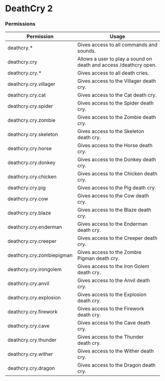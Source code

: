 # DeathCry 2
### Permissions

Permission | Usage
--- | ---
deathcry.* | Gives access to all commands and sounds.
deathcry.cry | Allows a user to play a sound on death and access /deathcry open.
deathcry.cry.* | Gives access to all death cries.
deathcry.cry.villager | Gives access to the Villager death cry.
deathcry.cry.cat | Gives access to the Cat death cry.
deathcry.cry.spider | Gives access to the Spider death cry.
deathcry.cry.zombie | Gives access to the Zombie death cry.
deathcry.cry.skeleton | Gives access to the Skeleton death cry.
deathcry.cry.horse | Gives access to the Horse death cry.
deathcry.cry.donkey | Gives access to the Donkey death cry.
deathcry.cry.chicken | Gives access to the Chicken death cry.
deathcry.cry.pig | Gives access to the Pig death cry.
deathcry.cry.cow | Gives access to the Cow death cry.
deathcry.cry.blaze | Gives access to the Blaze death cry.
deathcry.cry.enderman | Gives access to the Enderman death cry.
deathcry.cry.creeper | Gives access to the Creeper death cry.
deathcry.cry.zombiepigman | Gives access to the Zombie Pigman death cry.
deathcry.cry.irongolem | Gives access to the Iron Golem death cry.
deathcry.cry.anvil | Gives access to the Anvil death cry.
deathcry.cry.explosion | Gives access to the Explosion death cry.
deathcry.cry.firework | Gives access to the Firework death cry.
deathcry.cry.cave | Gives access to the Cave death cry.
deathcry.cry.thunder | Gives access to the Thunder death cry.
deathcry.cry.wither | Gives access to the Wither death cry.
deathcry.cry.dragon | Gives access to the Dragon death cry.
